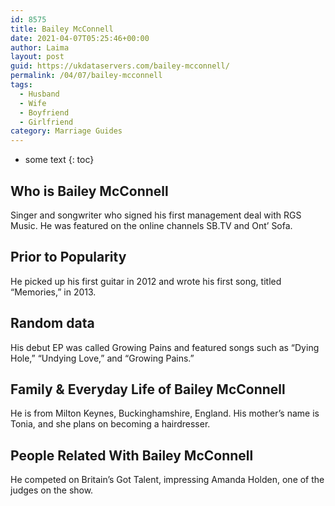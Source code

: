```yaml
---
id: 8575
title: Bailey McConnell
date: 2021-04-07T05:25:46+00:00
author: Laima
layout: post
guid: https://ukdataservers.com/bailey-mcconnell/
permalink: /04/07/bailey-mcconnell
tags:
  - Husband
  - Wife
  - Boyfriend
  - Girlfriend
category: Marriage Guides
---
```


* some text
{: toc}


## Who is Bailey McConnell
                  
                  
                  
Singer and songwriter who signed his first management deal with RGS Music. He was featured on the online channels SB.TV and Ont&#8217; Sofa.
                  
              
            
              
            
                
                
                
## Prior to Popularity
                  
                  
                  
He picked up his first guitar in 2012 and wrote his first song, titled &#8220;Memories,&#8221; in 2013.
                  
              
            
              
            
                
                
                
## Random data
                  
                  
                  
His debut EP was called Growing Pains and featured songs such as &#8220;Dying Hole,&#8221; &#8220;Undying Love,&#8221; and &#8220;Growing Pains.&#8221;
                  
              
            
              
            
                
                
                
## Family & Everyday Life of Bailey McConnell
                  
                  
                  
He is from Milton Keynes, Buckinghamshire, England. His mother&#8217;s name is Tonia, and she plans on becoming a hairdresser.
                  
              
            
              
            
                
                
                
## People Related With Bailey McConnell
                  
                  
                  
He competed on Britain&#8217;s Got Talent, impressing Amanda Holden, one of the judges on the show. 
                  
              
            
              
            
                
              
            
              
              
            
            
              
            
          
          
          